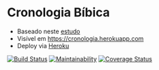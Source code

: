 # Cronologia Bíbica

- Baseado neste [estudo](https://wol.jw.org/pt/wol/d/r5/lp-t/1101990130)
- Visível em https://cronologia.herokuapp.com
- Deploy via [Heroku](https://dashboard.heroku.com/apps/cronologia/deploy/github)

[![Build Status](https://travis-ci.org/mjacobus/cronologia.svg?branch=master)](https://travis-ci.org/mjacobus/cronologia)
[![Maintainability](https://api.codeclimate.com/v1/badges/f9347b945c26226c05b2/maintainability)](https://codeclimate.com/github/mjacobus/cronologia/maintainability)
[![Coverage Status](https://coveralls.io/repos/github/mjacobus/cronologia/badge.svg?branch=master)](https://coveralls.io/github/mjacobus/cronologia?branch=master)
